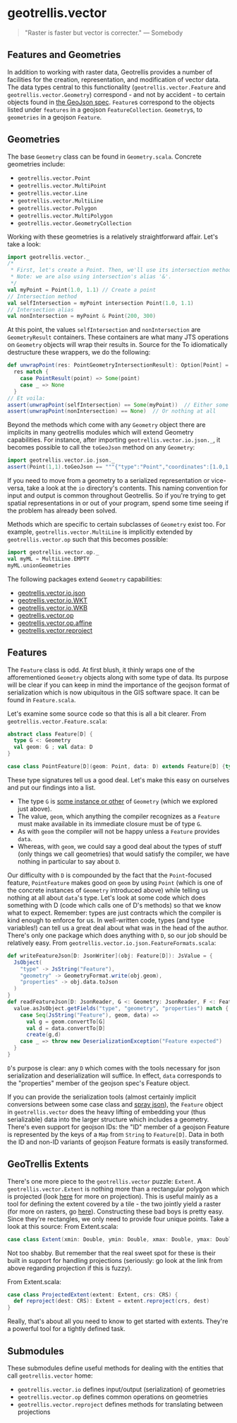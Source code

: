 # geotrellis.vector

>"Raster is faster but vector is correcter."
— Somebody

## Features and Geometries

In addition to working with raster data, Geotrellis provides
a number of facilities for the creation, representation, and
modification of vector data. The data types central to this
functionality (`geotrellis.vector.Feature` and
`geotrellis.vector.Geometry`) correspond - and not by accident -
to certain objects found in [the GeoJson spec](http://geojson.org/geojson-spec.html).
`Feature`s correspond to the objects listed  under `features`
in a geojson `FeatureCollection`. `Geometry`s, to `geometries`
in a geojson `Feature`.

## Geometries

The base `Geometry` class can be found in `Geometry.scala`.
Concrete geometries include:
- `geotrellis.vector.Point`
- `geotrellis.vector.MultiPoint`
- `geotrellis.vector.Line`
- `geotrellis.vector.MultiLine`
- `geotrellis.vector.Polygon`
- `geotrellis.vector.MultiPolygon`
- `geotrellis.vector.GeometryCollection`

Working with these geometries is a relatively straightforward
affair. Let's take a look:

```scala
import geotrellis.vector._
/*
 * First, let's create a Point. Then, we'll use its intersection method.
 * Note: we are also using intersection's alias '&'.
 */
val myPoint = Point(1.0, 1.1) // Create a point
// Intersection method
val selfIntersection = myPoint intersection Point(1.0, 1.1)
// Intersection alias
val nonIntersection = myPoint & Point(200, 300)
```

At this point, the values `selfIntersection` and `nonIntersection`
are `GeometryResult` containers. These containers are what many JTS
operations on `Geometry` objects will wrap their results in. Source
for the To idiomatically destructure these wrappers, we do the following:

```scala
def unwrapPoint(res: PointGeometryIntersectionResult): Option[Point] =
  res match {
    case PointResult(point) => Some(point)
    case _ => None
  }
// Et voila:
assert(unwrapPoint(selfIntersection) == Some(myPoint))  // Either some point
assert(unwrapPoint(nonIntersection) == None)  // Or nothing at all
```

Beyond the methods which come with any `Geometry` object there are
implicits in many geotrellis modules which will extend Geometry
capabilities. For instance, after importing `geotrellis.vector.io.json._`,
it becomes possible to call the `toGeoJson` method on any `Geometry`:

```scala
import geotrellis.vector.io.json._
assert(Point(1,1).toGeoJson == """{"type":"Point","coordinates":[1.0,1.0]}""")
```

If you need to move from a geometry to a serialized representation or
vice-versa, take a look at the `io` directory's contents. This naming
convention for input and output is common throughout Geotrellis.
So if you're trying to get spatial representations in or out of your
program, spend some time seeing if the problem has already been solved.

Methods which are specific to certain subclasses of `Geometry` exist too.
For example, `geotrellis.vector.MultiLine` is implicitly extended by
`geotrellis.vector.op` such that this becomes possible:

```scala
import geotrellis.vector.op._
val myML = MultiLine.EMPTY
myML.unionGeometries
```

The following packages extend `Geometry` capabilities:
- [geotrellis.vector.io.json](io/json/)
- [geotrellis.vector.io.WKT](io/WKT/)
- [geotrellis.vector.io.WKB](io/WKB/)
- [geotrellis.vector.op](op/)
- [geotrellis.vector.op.affine](op/affine/)
- [geotrellis.vector.reproject](reproject/)

## Features
The `Feature` class is odd. At first blush, it thinly wraps one of the
afforementioned `Geometry` objects along with some type of data. Its
purpose will be clear if you can keep in mind the importance of the
geojson format of serialization which is now ubiquitous in the GIS
software space. It can be found in `Feature.scala`.

Let's examine some source code so that this is all a bit clearer.
From `geotrellis.vector.Feature.scala`:

```scala
abstract class Feature[D] {
  type G <: Geometry
  val geom: G ; val data: D
}

case class PointFeature[D](geom: Point, data: D) extends Feature[D] {type G = Point}
```
These type signatures tell us a good deal. Let's make this easy
on ourselves and put our findings into a list.
- The type `G` is [some instance or other](http://docs.scala-lang.org/tutorials/tour/upper-type-bounds.html)
of `Geometry` (which we explored just above).
- The value, `geom`, which anything the compiler recognizes as a
`Feature` must make available in its immediate closure must be of type `G`.
- As with `geom` the compiler will not be happy unless a `Feature` provides `data`.
- Whereas, with `geom`, we could say a good deal about the types of
stuff (only things we call geometries) that would satisfy the compiler,
we have nothing in particular to say about `D`.

Our difficulty with `D` is compounded by the fact that the
`Point`-focused feature, `PointFeature` makes good on `geom`
by using `Point` (which is one of the concrete instances of `Geometry`
introduced above) while telling us nothing at all about `data`'s type.
Let's look at some code which does something with D (code which calls
one of D's methods) so that we know what to expect. Remember: types are
just contracts which the compiler is kind enough to enforce for us. In
well-written code, types (and type variables!) can tell us a great deal
about what was in the head of the author.
There's only one package which does anything with `D`, so our job
should be relatively easy. From `geotrellis.vector.io.json.FeatureFormats.scala`:

```Scala
def writeFeatureJson[D: JsonWriter](obj: Feature[D]): JsValue = {
  JsObject(
    "type" -> JsString("Feature"),
    "geometry" -> GeometryFormat.write(obj.geom),
    "properties" -> obj.data.toJson
  )
}
def readFeatureJson[D: JsonReader, G <: Geometry: JsonReader, F <: Feature[D]](value: JsValue)(create : (G, D) => F): F = {
  value.asJsObject.getFields("type", "geometry", "properties") match {
    case Seq(JsString("Feature"), geom, data) =>
      val g = geom.convertTo[G]
      val d = data.convertTo[D]
      create(g,d)
    case _ => throw new DeserializationException("Feature expected")
  }
}
```

`D`'s purpose is clear: any `D` which comes with the tools
necessary for json serialization and deserialization will suffice.
In effect, `data` corresponds to the "properties" member of the
geojson spec's Feature object.

If you can provide the serialization tools (almost certainly implicit
conversions between some case class and [spray json](https://github.com/spray/spray-json)),
the `Feature` object in `geotrellis.vector` does the heavy lifting
of embedding your (thus serializable) data into the larger structure
which includes a geometry. There's even support for geojson IDs: the
"ID" member of a geojson Feature is represented by the keys of a `Map`
from `String` to `Feature[D]`. Data in both the ID and non-ID variants
of geojson Feature formats is easily transformed.

## GeoTrellis Extents

There's one more piece to the `geotrellis.vector` puzzle: `Extent`.
A `geotrellis.vector.Extent` is nothing more than a rectangular
polygon which is projected (look
[here](../../../../../proj4/src/main/scalageotrellis/proj4) for more
on projection). This is useful mainly as a tool for defining the
extent covered by a tile - the two jointly yield a raster (for more
on rasters, go [here](../../../../../raster/src/main/scalageotrellis/raster)).
Constructing these bad boys is pretty easy. Since they're rectangles,
we only need to provide four unique points. Take a look at this source:
From Extent.scala:

```scala
case class Extent(xmin: Double, ymin: Double, xmax: Double, ymax: Double)
```

Not too shabby. But remember that the real sweet spot for these is
their built in support for handling projections (seriously: go look
at the link from above regarding projection if this is fuzzy).

From Extent.scala:

```scala
case class ProjectedExtent(extent: Extent, crs: CRS) {
  def reproject(dest: CRS): Extent = extent.reproject(crs, dest)
}
```

Really, that's about all you need to know to get started with
extents. They're a powerful tool for a tightly defined task.

## Submodules

These submodules define useful methods for dealing with
the entities that call `geotrellis.vector` home:
- `geotrellis.vector.io` defines input/output (serialization) of geometries
- `geotrellis.vector.op` defines common operations on geometries
- `geotrellis.vector.reproject` defines methods for translating between projections

